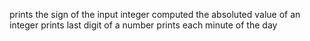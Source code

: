 prints the sign of the input integer
computed the absoluted value of an integer
prints last digit of a number
prints each minute of the day
